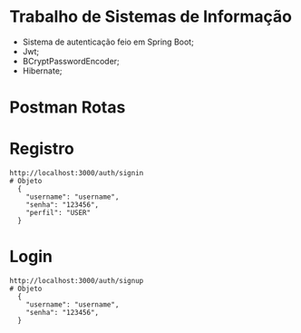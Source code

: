 # Trabalho de Sistemas de Informação
- Sistema de autenticação feio em Spring Boot;
- Jwt;
- BCryptPasswordEncoder;
- Hibernate;

# Postman Rotas
  # Registro
    http://localhost:3000/auth/signin
    # Objeto
      {
        "username": "username",
        "senha": "123456",
        "perfil": "USER"
      }
  # Login
    http://localhost:3000/auth/signup
    # Objeto
      {
        "username": "username",
        "senha": "123456",
      }
